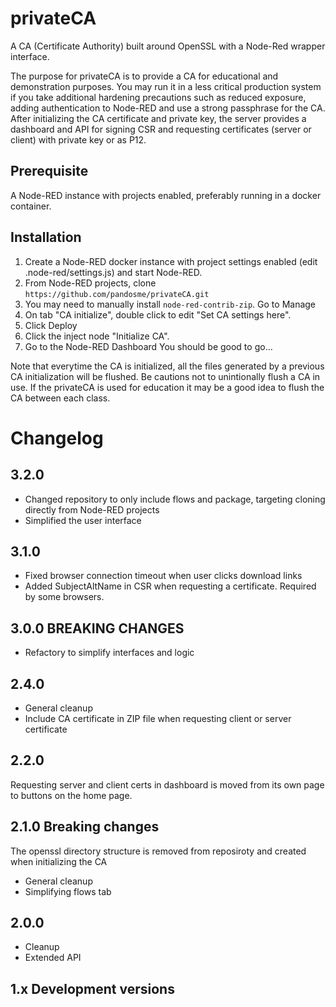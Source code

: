 # privateCA
A CA (Certificate Authority) built around OpenSSL with a Node-Red wrapper interface.

The purpose for privateCA is to provide a CA for educational and demonstration purposes.  You may run it in a less critical production system if you take additional hardening precautions such as reduced exposure, adding authentication to Node-RED and use a strong passphrase for the CA.  After initializing the CA certificate and private key, the server provides a dashboard and API for signing CSR and requesting certificates (server or client) with private key or as P12.

## Prerequisite 
A Node-RED instance with projects enabled, preferably running in a docker container.

## Installation
1. Create a Node-RED docker instance with project settings enabled (edit .node-red/settings.js) and start Node-RED.
2. From Node-RED projects, clone  
```https://github.com/pandosme/privateCA.git```  
3. You may need to manually install ```node-red-contrib-zip```.  Go to Manage 
4. On tab "CA initialize", double click to edit "Set CA settings here".
5. Click Deploy
6. Click the inject node "Initialize CA".
13. Go to the Node-RED Dashboard
You should be good to go...

Note that everytime the CA is initialized, all the files generated by a previous CA initialization will be flushed.  Be cautions not to unintionally flush a CA in use.
If the privateCA is used for education it may be a good idea to flush the CA between each class.

# Changelog

## 3.2.0
- Changed repository to only include flows and package, targeting cloning directly from Node-RED projects
- Simplified the user interface

## 3.1.0
- Fixed browser connection timeout when user clicks download links
- Added SubjectAltName in CSR when requesting a certificate.  Required by some browsers.

## 3.0.0  BREAKING CHANGES
- Refactory to simplify interfaces and logic

## 2.4.0 
- General cleanup
- Include CA certificate in ZIP file when requesting client or server certificate

## 2.2.0 
Requesting server and client certs in dashboard is moved from its own page to buttons on the home page. 

## 2.1.0 Breaking changes
The openssl directory structure is removed from reposiroty and created when initializing the CA
- General cleanup
- Simplifying flows tab

## 2.0.0
- Cleanup
- Extended API

## 1.x Development versions

